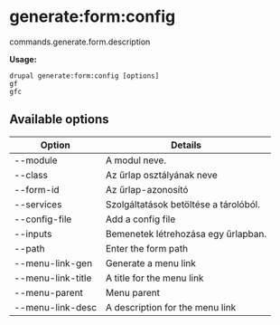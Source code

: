 # generate:form:config
commands.generate.form.description

**Usage:**
```
drupal generate:form:config [options]
gf
gfc
```

## Available options
Option | Details
-------|-------------
--module | A modul neve.
--class | Az űrlap osztályának neve
--form-id | Az űrlap-azonosító
--services | Szolgáltatások betöltése a tárolóból.
--config-file | Add a config file
--inputs | Bemenetek létrehozása egy űrlapban.
--path | Enter the form path
--menu-link-gen | Generate a menu link
--menu-link-title | A title for the menu link
--menu-parent | Menu parent
--menu-link-desc | A description for the menu link

